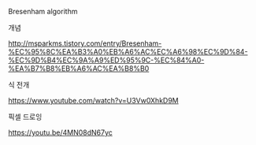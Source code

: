 Bresenham algorithm 

개념

http://msparkms.tistory.com/entry/Bresenham-%EC%95%8C%EA%B3%A0%EB%A6%AC%EC%A6%98%EC%9D%84-%EC%9D%B4%EC%9A%A9%ED%95%9C-%EC%84%A0-%EA%B7%B8%EB%A6%AC%EA%B8%B0

식 전개

https://www.youtube.com/watch?v=U3Vw0XhkD9M

픽셀 드로잉

https://youtu.be/4MN08dN67yc



